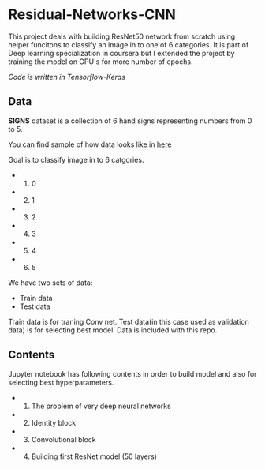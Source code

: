 # Residual-Networks-CNN

This project deals with building ResNet50 network from scratch using helper funcitons to classify an image in to one of 6 categories.
It is part of Deep learning specialization in coursera but I extended the project by training the model on GPU's for more number of 
epochs.

_Code is written in Tensorflow-Keras_

## Data

**SIGNS** dataset is a collection of 6 hand signs representing numbers from 0 to 5.

You can find sample of how data looks like in [here](https://github.com/raviteja-ganta/Residual-Networks-CNN/tree/master/Images)

Goal is to classify image in to 6 catgories.

* 1) 0
* 2) 1
* 3) 2
* 4) 3
* 5) 4
* 6) 5

We have two sets of data:

* Train data
* Test data

Train data is for traning Conv net. Test data(in this case used as validation data) is for selecting best model.
Data is included with this repo.

## Contents

Jupyter notebook has following contents in order to build model and also for selecting best hyperparameters.
* 1) The problem of very deep neural networks
* 2) Identity block
* 3) Convolutional block
* 4) Building first ResNet model (50 layers)
